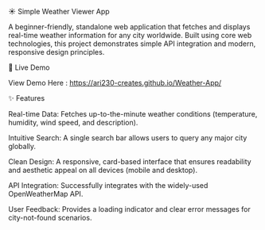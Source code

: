 ☀️ Simple Weather Viewer App

A beginner-friendly, standalone web application that fetches and displays real-time weather information for any city worldwide. Built using core web technologies, this project demonstrates simple API integration and modern, responsive design principles.

🚀 Live Demo


View Demo Here : https://ari230-creates.github.io/Weather-App/ 




✨ Features

Real-time Data: Fetches up-to-the-minute weather conditions (temperature, humidity, wind speed, and description).

Intuitive Search: A single search bar allows users to query any major city globally.

Clean Design: A responsive, card-based interface that ensures readability and aesthetic appeal on all devices (mobile and desktop).

API Integration: Successfully integrates with the widely-used OpenWeatherMap API.

User Feedback: Provides a loading indicator and clear error messages for city-not-found scenarios.


